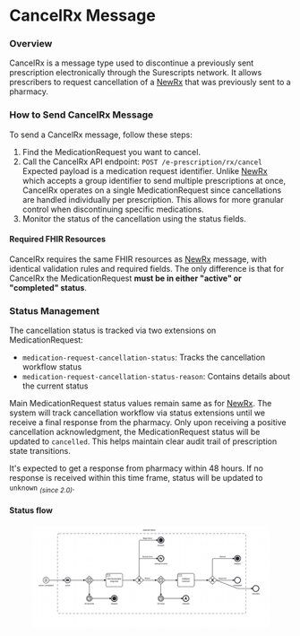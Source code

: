 # CancelRx Message

### Overview

CancelRx is a message type used to discontinue a previously sent prescription electronically through the Surescripts network. It allows prescribers to request cancellation of a [NewRx](newrx-message.md) that was previously sent to a pharmacy.

### How to Send CancelRx Message

To send a CancelRx message, follow these steps:

1. Find the MedicationRequest you want to cancel.
2. Call the CancelRx API endpoint: `POST /e-prescription/rx/cancel`\
   Expected payload is a medication request identifier. Unlike [NewRx](newrx-message.md) which accepts a group identifier to send multiple prescriptions at once, CancelRx operates on a single MedicationRequest since cancellations are handled individually per prescription. This allows for more granular control when discontinuing specific medications.
3. Monitor the status of the cancellation using the status fields.

#### Required FHIR Resources

CancelRx requires the same FHIR resources as [NewRx](newrx-message.md) message, with identical validation rules and required fields. The only difference is that for CancelRx the MedicationRequest **must be in either "active" or "completed" status**.

### Status Management

The cancellation status is tracked via two extensions on MedicationRequest:

* `medication-request-cancellation-status`: Tracks the cancellation workflow status
* `medication-request-cancellation-status-reason`: Contains details about the current status

Main MedicationRequest status values remain same as for [NewRx](newrx-message.md). The system will track cancellation workflow via status extensions until we receive a final response from the pharmacy. Only upon receiving a positive cancellation acknowledgment, the MedicationRequest status will be updated to `cancelled`. This helps maintain clear audit trail of prescription state transitions.

It's expected to get a response from pharmacy within 48 hours. If no response is received within this time frame, status will be updated to `unknown` <sub>_(since 2.0)_</sub>.

#### Status flow

<figure><img src="../../../.gitbook/assets/image (1) (1).png" alt=""><figcaption></figcaption></figure>
